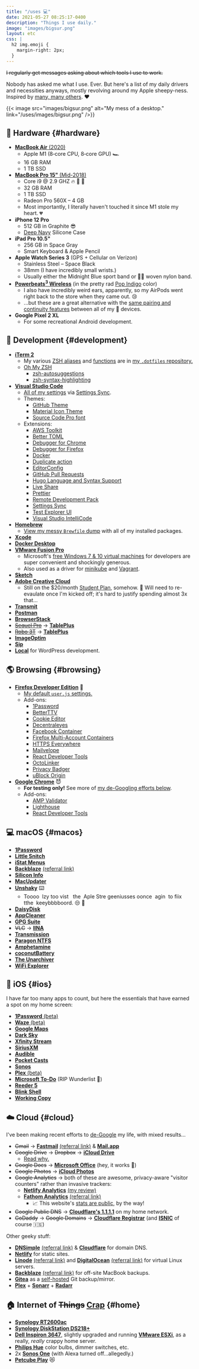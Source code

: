 ```yaml
---
title: "/uses 💻"
date: 2021-05-27 08:25:17-0400
description: "Things I use daily."
image: "images/bigsur.png"
layout: etc
css: |
  h2 img.emoji {
    margin-right: 2px;
  }
---
```


~~I regularly get messages asking about which tools I use to work.~~

Nobody has asked me what I use. Ever. But here's a list of my daily drivers and necessities anyways, mostly revolving around my Apple sheepy-ness. Inspired by [many, many others](https://github.com/wesbos/awesome-uses#readme). ❤️

{{< image src="images/bigsur.png" alt="My mess of a desktop." link="/uses/images/bigsur.png" />}}

## 🍎 Hardware {#hardware}

- [**MacBook Air** (2020)](https://browser.geekbench.com/v5/cpu/8124907)
  - Apple M1 (8‑core CPU, 8‑core GPU) 🏎️
  - 16 GB RAM
  - 1 TB SSD
- [**MacBook Pro 15"** (Mid-2018)](https://browser.geekbench.com/v5/cpu/1074682)
  - Core i9 @ 2.9 GHZ 🔥 🧯 🚒
  - 32 GB RAM
  - 1 TB SSD
  - Radeon Pro 560X – 4 GB
  - Most importantly, I literally haven't touched it since M1 stole my heart. 💔
- **iPhone 12 Pro**
  - 512 GB in Graphite 😎
  - [Deep Navy](https://www.apple.com/shop/product/MHL43ZM/A/iphone-12-12-pro-silicone-case-with-magsafe-deep-navy) Silicone Case
- **iPad Pro 10.5"**
  - 256 GB in Space Gray
  - Smart Keyboard & Apple Pencil
- **Apple Watch Series 3** (GPS + Cellular on Verizon)
  - Stainless Steel – Space Black
  - 38mm (I have incredibly small wrists.)
  - Usually either the Midnight Blue sport band or 🏳️‍🌈 woven nylon band.
- [**Powerbeats<sup>3</sup> Wireless**](https://www.beatsbydre.com/earphones/powerbeats3-wireless) (in the pretty rad [Pop Indigo](https://www.apple.com/shop/product/MREQ2LL/A/powerbeats3-wireless-earphones-beats-pop-collection-pop-indigo) color)
  - I also have incredibly weird ears, apparently, so my AirPods went right back to the store when they came out. 😢
  - ...but these are a great alternative with the [same pairing and continuity features](https://www.soundguys.com/how-does-apple-w1-chip-work-21049/) between all of my 🍎 devices.
- **Google Pixel 2 XL**
  - For some recreational Android development.

## 💾 Development {#development}

- [**iTerm 2**](https://iterm2.com/)
  - My various [ZSH aliases](https://github.com/jakejarvis/dotfiles/blob/main/zsh/aliases.zsh) and [functions](https://github.com/jakejarvis/dotfiles/blob/main/zsh/functions.zsh) are in [my `.dotfiles` repository.](https://github.com/jakejarvis/dotfiles)
  - [Oh My ZSH](https://ohmyz.sh/)
    - [zsh-autosuggestions](https://github.com/zsh-users/zsh-autosuggestions)
    - [zsh-syntax-highlighting](https://github.com/zsh-users/zsh-syntax-highlighting)
- [**Visual Studio Code**](https://code.visualstudio.com/insiders/)
  - [All of my settings](https://gist.github.com/jakejarvis/80a04530e0142ff5b7b77c92d5c6f526) via [Settings Sync](https://marketplace.visualstudio.com/items?itemName=Shan.code-settings-sync).
  - Themes:
    - [GitHub Theme](https://marketplace.visualstudio.com/items?itemName=GitHub.github-vscode-theme)
    - [Material Icon Theme](https://marketplace.visualstudio.com/items?itemName=PKief.material-icon-theme)
    - [Source Code Pro font](https://github.com/adobe-fonts/source-code-pro)
  - Extensions:
    - [AWS Toolkit](https://marketplace.visualstudio.com/items?itemName=AmazonWebServices.aws-toolkit-vscode)
    - [Better TOML](https://marketplace.visualstudio.com/items?itemName=bungcip.better-toml)
    - [Debugger for Chrome](https://marketplace.visualstudio.com/items?itemName=msjsdiag.debugger-for-chrome)
    - [Debugger for Firefox](https://marketplace.visualstudio.com/items?itemName=firefox-devtools.vscode-firefox-debug)
    - [Docker](https://marketplace.visualstudio.com/items?itemName=ms-azuretools.vscode-docker)
    - [Duplicate action](https://marketplace.visualstudio.com/items?itemName=mrmlnc.vscode-duplicate)
    - [EditorConfig](https://marketplace.visualstudio.com/items?itemName=EditorConfig.EditorConfig)
    - [GitHub Pull Requests](https://marketplace.visualstudio.com/items?itemName=GitHub.vscode-pull-request-github)
    - [Hugo Language and Syntax Support](https://marketplace.visualstudio.com/items?itemName=budparr.language-hugo-vscode)
    - [Live Share](https://marketplace.visualstudio.com/items?itemName=MS-vsliveshare.vsliveshare)
    - [Prettier](https://marketplace.visualstudio.com/items?itemName=esbenp.prettier-vscode)
    - [Remote Development Pack](https://marketplace.visualstudio.com/items?itemName=ms-vscode-remote.vscode-remote-extensionpack)
    - [Settings Sync](https://marketplace.visualstudio.com/items?itemName=Shan.code-settings-sync)
    - [Test Explorer UI](https://marketplace.visualstudio.com/items?itemName=hbenl.vscode-test-explorer)
    - [Visual Studio IntelliCode](https://marketplace.visualstudio.com/items?itemName=VisualStudioExptTeam.vscodeintellicode)
- [**Homebrew**](https://brew.sh/)
  - [View my messy `Brewfile` dump](https://github.com/jakejarvis/dotfiles/blob/main/Brewfile) with all of my installed packages.
- [**Xcode**](https://developer.apple.com/xcode/)
- [**Docker Desktop**](https://www.docker.com/products/docker-desktop)
- [**VMware Fusion Pro**](https://www.vmware.com/products/fusion.html)
  - Microsoft's [free Windows 7 & 10 virtual machines](https://developer.microsoft.com/en-us/microsoft-edge/tools/vms/) for developers are super convenient and shockingly generous.
  - Also used as a driver for [minikube](https://minikube.sigs.k8s.io/) and [Vagrant](https://www.vagrantup.com/).
- [**Sketch**](https://www.sketch.com/)
- [**Adobe Creative Cloud**](https://www.adobe.com/creativecloud.html)
  - Still on the \$20/month [Student Plan](https://www.adobe.com/creativecloud/buy/students.html), somehow. 🤫 Will need to re-evaulate once I'm kicked off; it's hard to justify spending almost 3x that...
- [**Transmit**](https://panic.com/transmit/)
- [**Postman**](https://www.getpostman.com/)
- [**BrowserStack**](https://www.browserstack.com/)
- [~~Sequel Pro~~](https://www.sequelpro.com/) → [**TablePlus**](https://tableplus.com/)
- [~~Robo 3T~~](https://robomongo.org/) → [**TablePlus**](https://tableplus.com/)
- [**ImageOptim**](https://imageoptim.com/mac)
- [**Sip**](https://sipapp.io/)
- [**Local**](https://localwp.com/) for WordPress development.

## 🌎 Browsing {#browsing}

- [**Firefox Developer Edition**](https://www.mozilla.org/en-US/firefox/developer/) 🦊
  - [My default `user.js` settings.](https://github.com/jakejarvis/dotfiles/blob/main/firefox/user.js)
  - Add-ons:
    - [1Password](https://1password.com/browsers/firefox/)
    - [BetterTTV](https://addons.mozilla.org/en-US/firefox/addon/betterttv/)
    - [Cookie Editor](https://addons.mozilla.org/en-US/firefox/addon/cookie-editor/)
    - [Decentraleyes](https://addons.mozilla.org/en-US/firefox/addon/decentraleyes/)
    - [Facebook Container](https://addons.mozilla.org/en-US/firefox/addon/facebook-container/)
    - [Firefox Multi-Account Containers](https://addons.mozilla.org/en-US/firefox/addon/multi-account-containers/)
    - [HTTPS Everywhere](https://addons.mozilla.org/en-US/firefox/addon/https-everywhere/)
    - [Mailvelope](https://addons.mozilla.org/en-US/firefox/addon/mailvelope/)
    - [React Developer Tools](https://addons.mozilla.org/en-US/firefox/addon/react-devtools/)
    - [OctoLinker](https://addons.mozilla.org/en-US/firefox/addon/octolinker/)
    - [Privacy Badger](https://addons.mozilla.org/en-US/firefox/addon/privacy-badger17/)
    - [uBlock Origin](https://addons.mozilla.org/en-US/firefox/addon/ublock-origin/)
- [**Google Chrome**](https://www.google.com/chrome/browser/?extra=devchannel) 😈
  - **For testing only!** See more of [my de-Googling efforts below](#cloud).
  - Add-ons:
    - [AMP Validator](https://chrome.google.com/webstore/detail/amp-validator/nmoffdblmcmgeicmolmhobpoocbbmknc?hl=en)
    - [Lighthouse](https://chrome.google.com/webstore/detail/lighthouse/blipmdconlkpinefehnmjammfjpmpbjk?h1=en)
    - [React Developer Tools](https://chrome.google.com/webstore/detail/react-developer-tools/fmkadmapgofadopljbjfkapdkoienihi?hl=en)

## 💻 macOS {#macos}

- [**1Password**](https://1password.com/)
- [**Little Snitch**](https://www.obdev.at/products/littlesnitch/index.html)
- [**iStat Menus**](https://bjango.com/mac/istatmenus/)
- [**Backblaze**](https://www.backblaze.com/) [(referral link)](https://secure.backblaze.com/r/00x84e)
- [**Silicon Info**](https://github.com/billycastelli/Silicon-Info)
- [**MacUpdater**](https://www.corecode.io/macupdater/)
- [**Unshaky**](https://unshaky.nestederror.com/) ⌨️
  - Toooo &nbsp;lzy too vist &nbsp;&nbsp;the&nbsp; Aple Stre geeniusses oonce &nbsp;agin&nbsp; to fiix tthe&nbsp; keeybbbboord. 😒 🦋
- [**DaisyDisk**](https://daisydiskapp.com/)
- [**AppCleaner**](https://freemacsoft.net/appcleaner/)
- [**GPG Suite**](https://gpgtools.org/)
- ~~VLC~~ → [**IINA**](https://iina.io/)
- [**Transmission**](https://transmissionbt.com/)
- [**Paragon NTFS**](https://www.paragon-software.com/us/home/ntfs-mac/#)
- [**Amphetamine**](https://roaringapps.com/app/amphetamine)
- [**coconutBattery**](https://coconut-flavour.com/coconutbattery/)
- [**The Unarchiver**](https://theunarchiver.com/)
- [**WiFi Explorer**](https://www.intuitibits.com/products/wifi-explorer/)

## 📱 iOS {#ios}

I have far too many apps to count, but here the essentials that have earned a spot on my home screen:

- [**1Password** (beta)](https://apps.apple.com/app/id568903335)
- [**Waze** (beta)](https://apps.apple.com/app/id323229106)
- [**Google Maps**](https://apps.apple.com/app/id585027354)
- [**Dark Sky**](https://apps.apple.com/app/id517329357)
- [**Xfinity Stream**](https://apps.apple.com/app/id731629156)
- [**SiriusXM**](https://apps.apple.com/app/id317951436)
- [**Audible**](https://apps.apple.com/app/id379693831)
- [**Pocket Casts**](https://apps.apple.com/app/id414834813)
- [**Sonos**](https://apps.apple.com/app/id1488977981)
- [**Plex** (beta)](https://apps.apple.com/app/id383457673)
- [**Microsoft To-Do**](https://apps.apple.com/app/id1212616790) (RIP Wunderlist 🙏)
- [**Reeder 5**](https://apps.apple.com/app/id1529445840)
- [**Blink Shell**](https://apps.apple.com/app/id1156707581)
- [**Working Copy**](https://apps.apple.com/app/id896694807)

## ☁️ Cloud {#cloud}

I've been making recent efforts to [de-Google](https://www.stallman.org/google.html) my life, with mixed results...

- ~~Gmail~~ → [**Fastmail**](https://www.fastmail.com/) [(referral link)](https://ref.fm/u20274504) & [**Mail.app**](https://en.wikipedia.org/wiki/Apple_Mail)
- ~~Google Drive~~ → ~~Dropbox~~ → [**iCloud Drive**](https://www.icloud.com/iclouddrive)
  - [Read why.](/notes/dropping-dropbox/)
- ~~Google Docs~~ → [**Microsoft Office**](https://products.office.com/en-us/mac/microsoft-office-for-mac) (hey, it works 🤷)
- ~~Google Photos~~ → [**iCloud Photos**](https://www.icloud.com/photos/)
- ~~Google Analytics~~ → both of these are awesome, privacy-aware "visitor counters" rather than invasive trackers:
  - [**Netlify Analytics**](https://www.netlify.com/products/analytics/) [(my review)](/notes/netlify-analytics-review/)
  - [**Fathom Analytics**](https://usefathom.com/) [(referral link)](https://usefathom.com/ref/ZEYG0O)
    - 📈 This website's [stats are public](/stats/), by the way!
- ~~Google Public DNS~~ → [**Cloudflare's 1.1.1.1**](https://1.1.1.1/dns/) on my home network.
- ~~GoDaddy~~ → ~~Google Domains~~ → [**Cloudflare Registrar**](https://www.cloudflare.com/products/registrar/) (and [**ISNIC**](https://isnic.is/en/) of course 🇮🇸)

Other geeky stuff:

- [**DNSimple**](https://dnsimple.com/) [(referral link)](https://dnsimple.com/r/eb6ced548f1e0a) & [**Cloudflare**](https://www.cloudflare.com/) for domain DNS.
- [**Netlify**](https://www.netlify.com/) for static sites.
- [**Linode**](https://www.linode.com/) [(referral link)](https://www.linode.com/?r=0c5aeace9bd591be9fbf32f96f58470295f1ee05) and [**DigitalOcean**](https://www.digitalocean.com/) [(referral link)](https://m.do.co/c/afcf288a7dac) for virtual Linux servers.
- [**Backblaze**](https://www.backblaze.com/) [(referral link)](https://secure.backblaze.com/r/00x84e) for off-site MacBook backups.
- [**Gitea**](https://gitea.io/en-us/) as a [self-hosted](https://code.jarv.is/) Git backup/mirror.
- [**Plex**](https://www.plex.tv/) + [**Sonarr**](https://sonarr.tv/) + [**Radarr**](https://radarr.video/)

## 🏠 Internet of ~~Things~~ [Crap](/notes/shodan-search-queries/) {#home}

- [**Synology RT2600ac**](https://www.synology.com/en-us/products/RT2600ac)
- [**Synology DiskStation DS218+**](https://www.synology.com/en-us/products/DS218+)
- [**Dell Inspiron 3647**](https://www.amazon.com/dp/B00HWML468/), slightly upgraded and running [**VMware ESXi**](https://www.vmware.com/products/esxi-and-esx.html), as a really, _really_ crappy home server.
- [**Philips Hue**](https://www2.meethue.com/en-us) color bulbs, dimmer switches, etc.
- 2x [**Sonos One**](https://www.sonos.com/en-us/shop/one.html) (with Alexa turned off...allegedly.)
- [**Petcube Play**](https://petcube.com/play/) 😻
